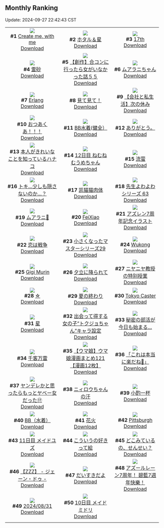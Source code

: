 ## Monthly Ranking
Update: 2024-09-27 22:42:43 CST

|      |      |      |
| :----: | :----: | :----: |
| ![](https://i.pixiv.re/c/240x480/img-master/img/2024/08/30/03/32/20/121955436_p0_master1200.jpg)<br>**#1** [Create me, with me](https://www.pixiv.net/artworks/121955436)<br>[Download](https://i.pixiv.re/img-original/img/2024/08/30/03/32/20/121955436_p0.png) | ![](https://i.pixiv.re/c/240x480/img-master/img/2024/08/30/00/00/25/121950464_p0_master1200.jpg)<br>**#2** [ホタル＆星](https://www.pixiv.net/artworks/121950464)<br>[Download](https://i.pixiv.re/img-original/img/2024/08/30/00/00/25/121950464_p0.jpg) | ![](https://i.pixiv.re/c/240x480/img-master/img/2024/09/01/00/01/15/122018635_p0_master1200.jpg)<br>**#3** [17th](https://www.pixiv.net/artworks/122018635)<br>[Download](https://i.pixiv.re/img-original/img/2024/09/01/00/01/15/122018635_p0.png) |
| ![](https://i.pixiv.re/c/240x480/img-master/img/2024/08/30/00/00/27/121950469_p0_master1200.jpg)<br>**#4** [霊砂](https://www.pixiv.net/artworks/121950469)<br>[Download](https://i.pixiv.re/img-original/img/2024/08/30/00/00/27/121950469_p0.png) | ![](https://i.pixiv.re/c/240x480/img-master/img/2024/08/29/00/00/27/121922330_p0_master1200.jpg)<br>**#5** [【創作】合コンに行ったら女がいなかった話５５](https://www.pixiv.net/artworks/121922330)<br>[Download](https://i.pixiv.re/img-original/img/2024/08/29/00/00/27/121922330_p0.png) | ![](https://i.pixiv.re/c/240x480/img-master/img/2024/08/30/19/39/47/121971196_p0_master1200.jpg)<br>**#6** [ムアラニちゃん](https://www.pixiv.net/artworks/121971196)<br>[Download](https://i.pixiv.re/img-original/img/2024/08/30/19/39/47/121971196_p0.jpg) |
| ![](https://i.pixiv.re/c/240x480/img-master/img/2024/08/30/15/20/27/121965089_p0_master1200.jpg)<br>**#7** [Erlang](https://www.pixiv.net/artworks/121965089)<br>[Download](https://i.pixiv.re/img-original/img/2024/08/30/15/20/27/121965089_p0.jpg) | ![](https://i.pixiv.re/c/240x480/img-master/img/2024/08/29/00/13/16/121923039_p0_master1200.jpg)<br>**#8** [見て見て！](https://www.pixiv.net/artworks/121923039)<br>[Download](https://i.pixiv.re/img-original/img/2024/08/29/00/13/16/121923039_p0.png) | ![](https://i.pixiv.re/c/240x480/img-master/img/2024/08/30/12/00/12/121961779_p0_master1200.jpg)<br>**#9** [【会社と私生活】次の休み](https://www.pixiv.net/artworks/121961779)<br>[Download](https://i.pixiv.re/img-original/img/2024/08/30/12/00/12/121961779_p0.jpg) |
| ![](https://i.pixiv.re/c/240x480/img-master/img/2024/08/28/22/00/02/121918054_p0_master1200.jpg)<br>**#10** [おつあくあ！！！](https://www.pixiv.net/artworks/121918054)<br>[Download](https://i.pixiv.re/img-original/img/2024/08/28/22/00/02/121918054_p0.png) | ![](https://i.pixiv.re/c/240x480/img-master/img/2024/09/01/15/01/24/122037926_p0_master1200.jpg)<br>**#11** [BB水着(健全）](https://www.pixiv.net/artworks/122037926)<br>[Download](https://i.pixiv.re/img-original/img/2024/09/01/15/01/24/122037926_p0.jpg) | ![](https://i.pixiv.re/c/240x480/img-master/img/2024/08/29/00/04/42/121922693_p0_master1200.jpg)<br>**#12** [ありがとう。](https://www.pixiv.net/artworks/121922693)<br>[Download](https://i.pixiv.re/img-original/img/2024/08/29/00/04/42/121922693_p0.jpg) |
| ![](https://i.pixiv.re/c/240x480/img-master/img/2024/08/29/00/01/26/121922475_p0_master1200.jpg)<br>**#13** [本人がきれいなことを知っているハナコ](https://www.pixiv.net/artworks/121922475)<br>[Download](https://i.pixiv.re/img-original/img/2024/08/29/00/01/26/121922475_p0.jpg) | ![](https://i.pixiv.re/c/240x480/img-master/img/2024/08/30/03/24/23/121955345_p0_master1200.jpg)<br>**#14** [12日目 ねむねむうめちゃん](https://www.pixiv.net/artworks/121955345)<br>[Download](https://i.pixiv.re/img-original/img/2024/08/30/03/24/23/121955345_p0.png) | ![](https://i.pixiv.re/c/240x480/img-master/img/2024/08/30/02/33/04/121954615_p0_master1200.jpg)<br>**#15** [流萤](https://www.pixiv.net/artworks/121954615)<br>[Download](https://i.pixiv.re/img-original/img/2024/08/30/02/33/04/121954615_p0.jpg) |
| ![](https://i.pixiv.re/c/240x480/img-master/img/2024/08/29/19/20/38/121941354_p0_master1200.jpg)<br>**#16** [トキ…少しも隠さないのか…？](https://www.pixiv.net/artworks/121941354)<br>[Download](https://i.pixiv.re/img-original/img/2024/08/29/19/20/38/121941354_p0.png) | ![](https://i.pixiv.re/c/240x480/img-master/img/2024/08/29/12/46/10/121933775_p0_master1200.jpg)<br>**#17** [凯猫猫肉体](https://www.pixiv.net/artworks/121933775)<br>[Download](https://i.pixiv.re/img-original/img/2024/08/29/12/46/10/121933775_p0.jpg) | ![](https://i.pixiv.re/c/240x480/img-master/img/2024/08/30/00/43/42/121952095_p0_master1200.jpg)<br>**#18** [先生よわよわシリーズ 63](https://www.pixiv.net/artworks/121952095)<br>[Download](https://i.pixiv.re/img-original/img/2024/08/30/00/43/42/121952095_p0.png) |
| ![](https://i.pixiv.re/c/240x480/img-master/img/2024/08/29/01/03/07/121924491_p0_master1200.jpg)<br>**#19** [ムアラニ🎨](https://www.pixiv.net/artworks/121924491)<br>[Download](https://i.pixiv.re/img-original/img/2024/08/29/01/03/07/121924491_p0.jpg) | ![](https://i.pixiv.re/c/240x480/img-master/img/2024/08/31/21/05/40/122010738_p0_master1200.jpg)<br>**#20** [FeiXiao](https://www.pixiv.net/artworks/122010738)<br>[Download](https://i.pixiv.re/img-original/img/2024/08/31/21/05/40/122010738_p0.png) | ![](https://i.pixiv.re/c/240x480/img-master/img/2024/08/29/22/00/08/121946234_p0_master1200.jpg)<br>**#21** [アズレン7周年記念イラスト](https://www.pixiv.net/artworks/121946234)<br>[Download](https://i.pixiv.re/img-original/img/2024/08/29/22/00/08/121946234_p0.jpg) |
| ![](https://i.pixiv.re/c/240x480/img-master/img/2024/08/28/00/30/02/121895219_p0_master1200.jpg)<br>**#22** [恋は戦争](https://www.pixiv.net/artworks/121895219)<br>[Download](https://i.pixiv.re/img-original/img/2024/08/28/00/30/02/121895219_p0.jpg) | ![](https://i.pixiv.re/c/240x480/img-master/img/2024/08/30/22/23/33/121976786_p0_master1200.jpg)<br>**#23** [小さくなったマスターシリーズ29](https://www.pixiv.net/artworks/121976786)<br>[Download](https://i.pixiv.re/img-original/img/2024/08/30/22/23/33/121976786_p0.jpg) | ![](https://i.pixiv.re/c/240x480/img-master/img/2024/08/30/19/57/05/121926829_p0_master1200.jpg)<br>**#24** [Wukong](https://www.pixiv.net/artworks/121926829)<br>[Download](https://i.pixiv.re/img-original/img/2024/08/30/19/57/05/121926829_p0.jpg) |
| ![](https://i.pixiv.re/c/240x480/img-master/img/2024/08/30/08/41/28/121958984_p0_master1200.jpg)<br>**#25** [Gigi Murin](https://www.pixiv.net/artworks/121958984)<br>[Download](https://i.pixiv.re/img-original/img/2024/08/30/08/41/28/121958984_p0.png) | ![](https://i.pixiv.re/c/240x480/img-master/img/2024/08/30/21/57/49/121975004_p0_master1200.jpg)<br>**#26** [夕立に降られて](https://www.pixiv.net/artworks/121975004)<br>[Download](https://i.pixiv.re/img-original/img/2024/08/30/21/57/49/121975004_p0.jpg) | ![](https://i.pixiv.re/c/240x480/img-master/img/2024/08/30/00/06/23/121950870_p0_master1200.jpg)<br>**#27** [ニヤニヤ教授の特别授業](https://www.pixiv.net/artworks/121950870)<br>[Download](https://i.pixiv.re/img-original/img/2024/08/30/00/06/23/121950870_p0.jpg) |
| ![](https://i.pixiv.re/c/240x480/img-master/img/2024/09/01/01/16/11/122022100_p0_master1200.jpg)<br>**#28** [☆](https://www.pixiv.net/artworks/122022100)<br>[Download](https://i.pixiv.re/img-original/img/2024/09/01/01/16/11/122022100_p0.jpg) | ![](https://i.pixiv.re/c/240x480/img-master/img/2024/08/30/00/00/28/121950474_p0_master1200.jpg)<br>**#29** [夏の終わり](https://www.pixiv.net/artworks/121950474)<br>[Download](https://i.pixiv.re/img-original/img/2024/08/30/00/00/28/121950474_p0.jpg) | ![](https://i.pixiv.re/c/240x480/img-master/img/2024/08/31/21/31/53/122011890_p0_master1200.jpg)<br>**#30** [Tokyo Caster](https://www.pixiv.net/artworks/122011890)<br>[Download](https://i.pixiv.re/img-original/img/2024/08/31/21/31/53/122011890_p0.jpg) |
| ![](https://i.pixiv.re/c/240x480/img-master/img/2024/08/30/00/00/21/121950451_p0_master1200.jpg)<br>**#31** [星](https://www.pixiv.net/artworks/121950451)<br>[Download](https://i.pixiv.re/img-original/img/2024/08/30/00/00/21/121950451_p0.jpg) | ![](https://i.pixiv.re/c/240x480/img-master/img/2024/08/29/00/17/59/121923182_p0_master1200.jpg)<br>**#32** [出会って得する女の子”トクジョちゃん”キャラ設定](https://www.pixiv.net/artworks/121923182)<br>[Download](https://i.pixiv.re/img-original/img/2024/08/29/00/17/59/121923182_p0.png) | ![](https://i.pixiv.re/c/240x480/img-master/img/2024/08/30/02/59/51/121955031_p0_master1200.jpg)<br>**#33** [秘密の部活が今日も始まる…](https://www.pixiv.net/artworks/121955031)<br>[Download](https://i.pixiv.re/img-original/img/2024/08/30/02/59/51/121955031_p0.jpg) |
| ![](https://i.pixiv.re/c/240x480/img-master/img/2024/08/31/00/02/27/121980605_p0_master1200.jpg)<br>**#34** [千客万雷](https://www.pixiv.net/artworks/121980605)<br>[Download](https://i.pixiv.re/img-original/img/2024/08/31/00/02/27/121980605_p0.jpg) | ![](https://i.pixiv.re/c/240x480/img-master/img/2024/08/30/00/04/28/121950782_p0_master1200.jpg)<br>**#35** [【ウマ娘】ウマ娘漫画まとめ121【漫画12枚】](https://www.pixiv.net/artworks/121950782)<br>[Download](https://i.pixiv.re/img-original/img/2024/08/30/00/04/28/121950782_p0.jpg) | ![](https://i.pixiv.re/c/240x480/img-master/img/2024/09/01/15/59/45/122039463_p0_master1200.jpg)<br>**#36** [「これは本当に楽だね🎵」](https://www.pixiv.net/artworks/122039463)<br>[Download](https://i.pixiv.re/img-original/img/2024/09/01/15/59/45/122039463_p0.png) |
| ![](https://i.pixiv.re/c/240x480/img-master/img/2024/08/30/00/01/37/121950601_p0_master1200.jpg)<br>**#37** [ヤンデレかと思ったらもっとヤベー女だった⑰](https://www.pixiv.net/artworks/121950601)<br>[Download](https://i.pixiv.re/img-original/img/2024/08/30/00/01/37/121950601_p0.png) | ![](https://i.pixiv.re/c/240x480/img-master/img/2024/09/01/00/41/36/122020868_p0_master1200.jpg)<br>**#38** [ニィロウちゃんの汗](https://www.pixiv.net/artworks/122020868)<br>[Download](https://i.pixiv.re/img-original/img/2024/09/01/00/41/36/122020868_p0.jpg) | ![](https://i.pixiv.re/c/240x480/img-master/img/2024/08/31/21/33/05/122011962_p0_master1200.jpg)<br>**#39** [小酌一杯](https://www.pixiv.net/artworks/122011962)<br>[Download](https://i.pixiv.re/img-original/img/2024/08/31/21/33/05/122011962_p0.jpg) |
| ![](https://i.pixiv.re/c/240x480/img-master/img/2024/08/30/00/30/26/121951707_p0_master1200.jpg)<br>**#40** [BB（水着）](https://www.pixiv.net/artworks/121951707)<br>[Download](https://i.pixiv.re/img-original/img/2024/08/30/00/30/26/121951707_p0.jpg) | ![](https://i.pixiv.re/c/240x480/img-master/img/2024/09/03/11/12/20/122023173_p0_master1200.jpg)<br>**#41** [花火](https://www.pixiv.net/artworks/122023173)<br>[Download](https://i.pixiv.re/img-original/img/2024/09/03/11/12/20/122023173_p0.png) | ![](https://i.pixiv.re/c/240x480/img-master/img/2024/09/01/16/22/02/122040176_p0_master1200.jpg)<br>**#42** [Pittsburgh](https://www.pixiv.net/artworks/122040176)<br>[Download](https://i.pixiv.re/img-original/img/2024/09/01/16/22/02/122040176_p0.png) |
| ![](https://i.pixiv.re/c/240x480/img-master/img/2024/08/29/00/00/15/121922300_p0_master1200.jpg)<br>**#43** [11日目 メイドユズ](https://www.pixiv.net/artworks/121922300)<br>[Download](https://i.pixiv.re/img-original/img/2024/08/29/00/00/15/121922300_p0.png) | ![](https://i.pixiv.re/c/240x480/img-master/img/2024/09/01/00/11/42/122019488_p0_master1200.jpg)<br>**#44** [こういうの好きって絵](https://www.pixiv.net/artworks/122019488)<br>[Download](https://i.pixiv.re/img-original/img/2024/09/01/00/11/42/122019488_p0.jpg) | ![](https://i.pixiv.re/c/240x480/img-master/img/2024/08/29/15/11/11/121936007_p0_master1200.jpg)<br>**#45** [どこみているの、せんせい？](https://www.pixiv.net/artworks/121936007)<br>[Download](https://i.pixiv.re/img-original/img/2024/08/29/15/11/11/121936007_p0.jpg) |
| ![](https://i.pixiv.re/c/240x480/img-master/img/2024/08/31/10/49/05/121992970_p0_master1200.jpg)<br>**#46** [【ZZZ】 - ジェーン・ドゥ -](https://www.pixiv.net/artworks/121992970)<br>[Download](https://i.pixiv.re/img-original/img/2024/08/31/10/49/05/121992970_p0.png) | ![](https://i.pixiv.re/c/240x480/img-master/img/2024/08/30/14/13/03/121963875_p0_master1200.jpg)<br>**#47** [だいすきだよ](https://www.pixiv.net/artworks/121963875)<br>[Download](https://i.pixiv.re/img-original/img/2024/08/30/14/13/03/121963875_p0.png) | ![](https://i.pixiv.re/c/240x480/img-master/img/2024/09/01/00/12/39/122019537_p0_master1200.jpg)<br>**#48** [アズールレーン7周年！ 碧藍7週年快樂！](https://www.pixiv.net/artworks/122019537)<br>[Download](https://i.pixiv.re/img-original/img/2024/09/01/00/12/39/122019537_p0.jpg) |
| ![](https://i.pixiv.re/c/240x480/img-master/img/2024/08/31/00/06/44/121981001_p0_master1200.jpg)<br>**#49** [2024/08/31](https://www.pixiv.net/artworks/121981001)<br>[Download](https://i.pixiv.re/img-original/img/2024/08/31/00/06/44/121981001_p0.jpg) | ![](https://i.pixiv.re/c/240x480/img-master/img/2024/08/28/00/00/19/121894008_p0_master1200.jpg)<br>**#50** [10日目 メイドミドリ](https://www.pixiv.net/artworks/121894008)<br>[Download](https://i.pixiv.re/img-original/img/2024/08/28/00/00/19/121894008_p0.png) |
|      |
